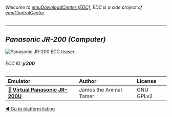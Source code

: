 ###### Welcome to [emuDownloadCenter (EDC)](https://github.com/PhoenixInteractiveNL/emuDownloadCenter/wiki/), EDC is a side project of [emuControlCenter](https://github.com/PhoenixInteractiveNL/emuControlCenter/wiki/)
***
## _Panasonic JR-200 (Computer)_
![](https://raw.githubusercontent.com/wiki/PhoenixInteractiveNL/emuDownloadCenter/images_platform/ecc_jr200_teaser.png "Panasonic JR-200 ECC teaser.")
###### ECC ID: **jr200**

| Emulator   | Author      | License     |
|:-----------|:------------|:------------|
| [:file_folder: **Virtual Panasonic JR-200U**](https://github.com/PhoenixInteractiveNL/emuDownloadCenter/wiki/Emulator-virtpanajr#menu) | James the Animal Tamer | GNU GPLv2 |

[:arrow_backward: Go to platform listing](https://github.com/PhoenixInteractiveNL/emuDownloadCenter/wiki/EDC-Platform-List)
